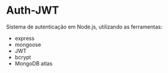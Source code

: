 # Auth-JWT

Sistema de autenticação em Node.js, utilizando as ferramentas:
- express
- mongoose
- JWT
- bcrypt
- MongoDB atlas
  
